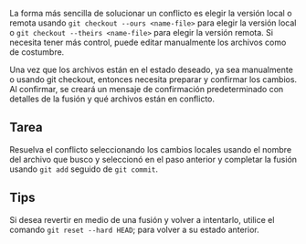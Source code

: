 La forma más sencilla de solucionar un conflicto es elegir la versión local o remota usando `git checkout --ours <name-file>` para elegir la versión local o `git checkout --theirs <name-file>` para elegir la versión remota. Si necesita tener más control, puede editar manualmente los archivos como de costumbre.

Una vez que los archivos están en el estado deseado, ya sea manualmente o usando git checkout, entonces necesita preparar y confirmar los cambios. Al confirmar, se creará un mensaje de confirmación predeterminado con detalles de la fusión y qué archivos están en conflicto.

## Tarea

Resuelva el conflicto seleccionando los cambios locales usando el nombre del archivo que busco y seleccionó en el paso anterior y completar la fusión usando `git add` seguido de `git commit`.

## Tips

Si desea revertir en medio de una fusión y volver a intentarlo, utilice el comando `git reset --hard HEAD`; para volver a su estado anterior. 
